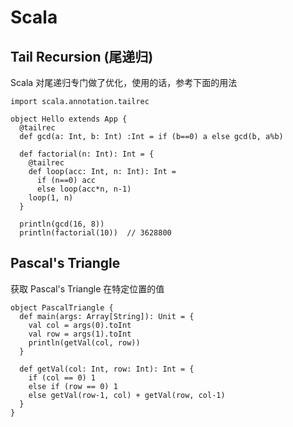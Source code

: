 # Scala

## Tail Recursion (尾递归)

Scala 对尾递归专门做了优化，使用的话，参考下面的用法

```{scala}
import scala.annotation.tailrec

object Hello extends App {
  @tailrec
  def gcd(a: Int, b: Int) :Int = if (b==0) a else gcd(b, a%b)

  def factorial(n: Int): Int = {
    @tailrec
    def loop(acc: Int, n: Int): Int =
      if (n==0) acc
      else loop(acc*n, n-1)
    loop(1, n)
  }

  println(gcd(16, 8))
  println(factorial(10))  // 3628800
```

## Pascal's Triangle

获取 Pascal's Triangle 在特定位置的值

```{scala}
object PascalTriangle {
  def main(args: Array[String]): Unit = {
    val col = args(0).toInt
    val row = args(1).toInt
    println(getVal(col, row))
  }

  def getVal(col: Int, row: Int): Int = {
    if (col == 0) 1
    else if (row == 0) 1
    else getVal(row-1, col) + getVal(row, col-1)
  }
}
```